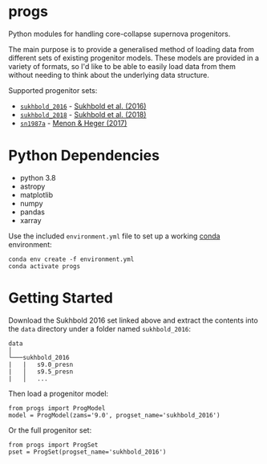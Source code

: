 # progs
Python modules for handling core-collapse supernova progenitors.

The main purpose is to provide a generalised method of loading data from different sets of existing progenitor models.
These models are provided in a variety of formats, so I'd like to be able to easily load data from them without needing to think about the underlying data structure.

Supported progenitor sets:

- [`sukhbold_2016`](https://wwwmpa.mpa-garching.mpg.de/ccsnarchive/data/SEWBJ_2015/data/progenitor_models.tar.gz) - [Sukhbold et al. (2016)](https://ui.adsabs.harvard.edu/abs/2018ApJ...860...93S/abstract)
- [`sukhbold_2018`](https://dataverse.harvard.edu/dataset.xhtml?persistentId=doi:10.7910/DVN/VOEXDE) - [Sukhbold et al. (2018)](https://ui.adsabs.harvard.edu/abs/2016ApJ...821...38S/abstract)
- [`sn1987a`](https://2sn.org/SN1987A/87A_presn/) - [Menon & Heger (2017)](https://ui.adsabs.harvard.edu/abs/2017MNRAS.469.4649M/abstract)


# Python Dependencies
* python 3.8
* astropy
* matplotlib
* numpy
* pandas
* xarray

Use the included `environment.yml` file to set up a working [conda](https://docs.conda.io/projects/conda/en/latest/user-guide/tasks/manage-environments.html#creating-an-environment-with-commands) environment:

```
conda env create -f environment.yml
conda activate progs
```


# Getting Started
Download the Sukhbold 2016 set linked above and extract the contents into the `data` directory under a folder named `sukhbold_2016`:

```
data
│
└───sukhbold_2016
|   |   s9.0_presn
|   │   s9.5_presn
|   │   ...
```

Then load a progenitor model:

```
from progs import ProgModel
model = ProgModel(zams='9.0', progset_name='sukhbold_2016')
```

Or the full progenitor set:
```
from progs import ProgSet
pset = ProgSet(progset_name='sukhbold_2016')
```
